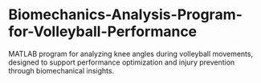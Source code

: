 # Biomechanics-Analysis-Program-for-Volleyball-Performance
MATLAB program for analyzing knee angles during volleyball movements, designed to support performance optimization and injury prevention through biomechanical insights.
